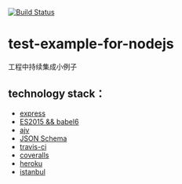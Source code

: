 [![Build Status](https://travis-ci.org/bigcoorDev/test-example-for-nodejs.svg?branch=master)](https://travis-ci.org/bigcoorDev/test-example-for-nodejs)
# test-example-for-nodejs
工程中持续集成小例子

## technology stack：

- [express](http://www.expressjs.com.cn/4x/api.html)
- [ES2015 && babel6](https://babeljs.io/docs/learn-es2015/)
- [ajv](https://github.com/epoberezkin/ajv)
- [JSON Schema](https://spacetelescope.github.io/understanding-json-schema/)
- [travis-ci](https://travis-ci.org/bigcoorDev/test-example-for-nodejs)
- [coveralls](https://github.com/nickmerwin/node-coveralls)
- [heroku](https://www.heroku.com/)
- [istanbul](https://github.com/gotwarlost/istanbul)

